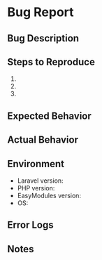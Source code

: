 # Bug Report

## Bug Description
<!-- Clear description of what went wrong -->

## Steps to Reproduce
1. 
2. 
3. 

## Expected Behavior
<!-- What should happen -->

## Actual Behavior
<!-- What actually happens -->

## Environment
- Laravel version: 
- PHP version: 
- EasyModules version: 
- OS: 

## Error Logs
<!-- Paste error messages here -->

## Notes
<!-- Additional context, screenshots, workarounds, etc. -->